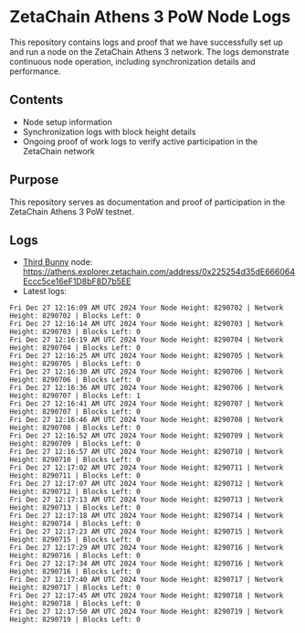 # ZetaChain Athens 3 PoW Node Logs
This repository contains logs and proof that we have successfully set up and run a node on the ZetaChain Athens 3 network. The logs demonstrate continuous node operation, including synchronization details and performance.

## Contents
- Node setup information
- Synchronization logs with block height details
- Ongoing proof of work logs to verify active participation in the ZetaChain network

## Purpose
This repository serves as documentation and proof of participation in the ZetaChain Athens 3 PoW testnet.

## Logs

- [Third Bunny](https://thirdbunny.xyz/) node: https://athens.explorer.zetachain.com/address/0x225254d35dE666064Eccc5ce16eF1D8bF8D7b5EE
- Latest logs:
```
Fri Dec 27 12:16:09 AM UTC 2024 Your Node Height: 8290702 | Network Height: 8290702 | Blocks Left: 0
Fri Dec 27 12:16:14 AM UTC 2024 Your Node Height: 8290703 | Network Height: 8290703 | Blocks Left: 0
Fri Dec 27 12:16:19 AM UTC 2024 Your Node Height: 8290704 | Network Height: 8290704 | Blocks Left: 0
Fri Dec 27 12:16:25 AM UTC 2024 Your Node Height: 8290705 | Network Height: 8290705 | Blocks Left: 0
Fri Dec 27 12:16:30 AM UTC 2024 Your Node Height: 8290706 | Network Height: 8290706 | Blocks Left: 0
Fri Dec 27 12:16:36 AM UTC 2024 Your Node Height: 8290706 | Network Height: 8290707 | Blocks Left: 1
Fri Dec 27 12:16:41 AM UTC 2024 Your Node Height: 8290707 | Network Height: 8290707 | Blocks Left: 0
Fri Dec 27 12:16:46 AM UTC 2024 Your Node Height: 8290708 | Network Height: 8290708 | Blocks Left: 0
Fri Dec 27 12:16:52 AM UTC 2024 Your Node Height: 8290709 | Network Height: 8290709 | Blocks Left: 0
Fri Dec 27 12:16:57 AM UTC 2024 Your Node Height: 8290710 | Network Height: 8290710 | Blocks Left: 0
Fri Dec 27 12:17:02 AM UTC 2024 Your Node Height: 8290711 | Network Height: 8290711 | Blocks Left: 0
Fri Dec 27 12:17:07 AM UTC 2024 Your Node Height: 8290712 | Network Height: 8290712 | Blocks Left: 0
Fri Dec 27 12:17:13 AM UTC 2024 Your Node Height: 8290713 | Network Height: 8290713 | Blocks Left: 0
Fri Dec 27 12:17:18 AM UTC 2024 Your Node Height: 8290714 | Network Height: 8290714 | Blocks Left: 0
Fri Dec 27 12:17:23 AM UTC 2024 Your Node Height: 8290715 | Network Height: 8290715 | Blocks Left: 0
Fri Dec 27 12:17:29 AM UTC 2024 Your Node Height: 8290716 | Network Height: 8290716 | Blocks Left: 0
Fri Dec 27 12:17:34 AM UTC 2024 Your Node Height: 8290716 | Network Height: 8290716 | Blocks Left: 0
Fri Dec 27 12:17:40 AM UTC 2024 Your Node Height: 8290717 | Network Height: 8290717 | Blocks Left: 0
Fri Dec 27 12:17:45 AM UTC 2024 Your Node Height: 8290718 | Network Height: 8290718 | Blocks Left: 0
Fri Dec 27 12:17:50 AM UTC 2024 Your Node Height: 8290719 | Network Height: 8290719 | Blocks Left: 0
```

